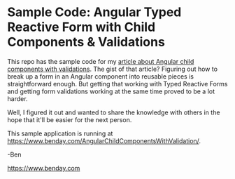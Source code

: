 # Sample Code: Angular Typed Reactive Form with Child Components & Validations

This repo has the sample code for my [article about Angular child components with validations](https://www.benday.com/2023/05/25/sample-code-angular-typed-reactive-form-with-child-components-validations/).  The gist of that article?  Figuring out how to break up a form in an Angular component into reusable pieces is straightforward enough. But getting that working with Typed Reactive Forms and getting form validations working at the same time proved to be a lot harder.

Well, I figured it out and wanted to share the knowledge with others in the hope that it'll be easier for the next person.

This sample application is running at https://www.benday.com/AngularChildComponentsWithValidation/.

-Ben

https://www.benday.com 

